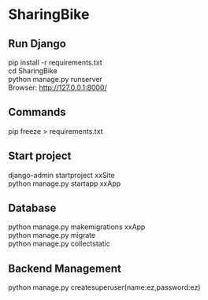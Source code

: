 # SharingBike  
## Run Django  
pip install -r requirements.txt  
cd SharingBike   
python manage.py runserver  
Browser: http://127.0.0.1:8000/  
  
## Commands  
pip freeze > requirements.txt  
  
## Start project  
django-admin startproject xxSite  
python manage.py startapp xxApp  
  
## Database  
python manage.py makemigrations xxApp  
python manage.py migrate  
python manage.py collectstatic  
  
## Backend Management  
python manage.py createsuperuser(name:ez,password:ez)  